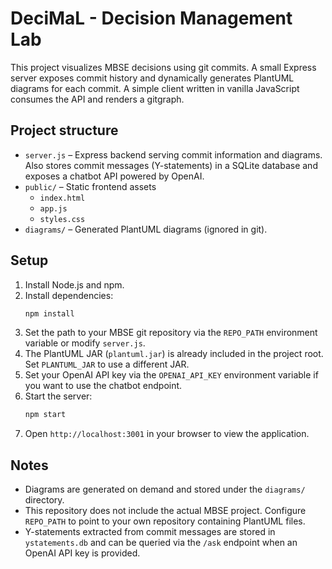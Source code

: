 # DeciMaL - Decision Management Lab

This project visualizes MBSE decisions using git commits. A small Express server exposes commit history and dynamically generates PlantUML diagrams for each commit. A simple client written in vanilla JavaScript consumes the API and renders a gitgraph.

## Project structure

- `server.js` – Express backend serving commit information and diagrams.
  Also stores commit messages (Y-statements) in a SQLite database and exposes
  a chatbot API powered by OpenAI.
- `public/` – Static frontend assets
  - `index.html`
  - `app.js`
  - `styles.css`
- `diagrams/` – Generated PlantUML diagrams (ignored in git).

## Setup

1. Install Node.js and npm.
2. Install dependencies:
   ```sh
   npm install
   ```
3. Set the path to your MBSE git repository via the `REPO_PATH` environment variable or modify `server.js`.
4. The PlantUML JAR (`plantuml.jar`) is already included in the project root. Set `PLANTUML_JAR` to use a different JAR.
5. Set your OpenAI API key via the `OPENAI_API_KEY` environment variable if you
   want to use the chatbot endpoint.
6. Start the server:
   ```sh
   npm start
   ```
7. Open `http://localhost:3001` in your browser to view the application.

## Notes

- Diagrams are generated on demand and stored under the `diagrams/` directory.
- This repository does not include the actual MBSE project. Configure `REPO_PATH` to point to your own repository containing PlantUML files.
- Y-statements extracted from commit messages are stored in `ystatements.db` and
  can be queried via the `/ask` endpoint when an OpenAI API key is provided.
